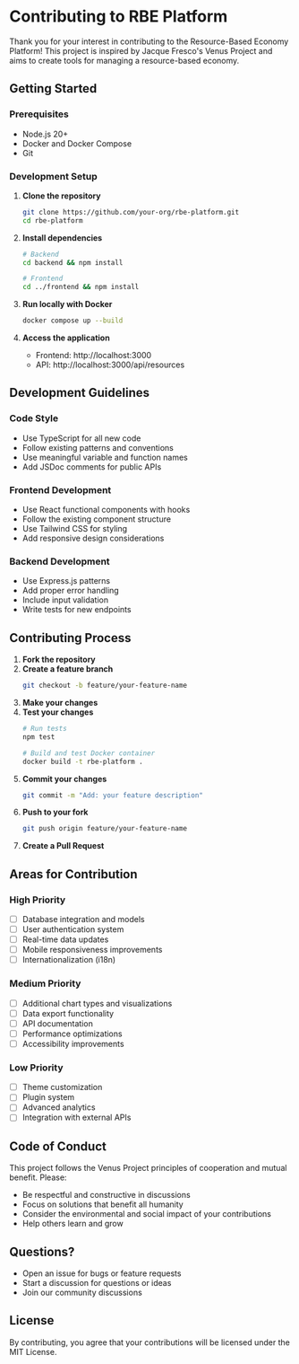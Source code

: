 # Contributing to RBE Platform

Thank you for your interest in contributing to the Resource-Based Economy Platform! This project is inspired by Jacque Fresco's Venus Project and aims to create tools for managing a resource-based economy.

## Getting Started

### Prerequisites
- Node.js 20+
- Docker and Docker Compose
- Git

### Development Setup

1. **Clone the repository**
   ```bash
   git clone https://github.com/your-org/rbe-platform.git
   cd rbe-platform
   ```

2. **Install dependencies**
   ```bash
   # Backend
   cd backend && npm install
   
   # Frontend
   cd ../frontend && npm install
   ```

3. **Run locally with Docker**
   ```bash
   docker compose up --build
   ```

4. **Access the application**
   - Frontend: http://localhost:3000
   - API: http://localhost:3000/api/resources

## Development Guidelines

### Code Style
- Use TypeScript for all new code
- Follow existing patterns and conventions
- Use meaningful variable and function names
- Add JSDoc comments for public APIs

### Frontend Development
- Use React functional components with hooks
- Follow the existing component structure
- Use Tailwind CSS for styling
- Add responsive design considerations

### Backend Development
- Use Express.js patterns
- Add proper error handling
- Include input validation
- Write tests for new endpoints

## Contributing Process

1. **Fork the repository**
2. **Create a feature branch**
   ```bash
   git checkout -b feature/your-feature-name
   ```
3. **Make your changes**
4. **Test your changes**
   ```bash
   # Run tests
   npm test
   
   # Build and test Docker container
   docker build -t rbe-platform .
   ```
5. **Commit your changes**
   ```bash
   git commit -m "Add: your feature description"
   ```
6. **Push to your fork**
   ```bash
   git push origin feature/your-feature-name
   ```
7. **Create a Pull Request**

## Areas for Contribution

### High Priority
- [ ] Database integration and models
- [ ] User authentication system
- [ ] Real-time data updates
- [ ] Mobile responsiveness improvements
- [ ] Internationalization (i18n)

### Medium Priority
- [ ] Additional chart types and visualizations
- [ ] Data export functionality
- [ ] API documentation
- [ ] Performance optimizations
- [ ] Accessibility improvements

### Low Priority
- [ ] Theme customization
- [ ] Plugin system
- [ ] Advanced analytics
- [ ] Integration with external APIs

## Code of Conduct

This project follows the Venus Project principles of cooperation and mutual benefit. Please:

- Be respectful and constructive in discussions
- Focus on solutions that benefit all humanity
- Consider the environmental and social impact of your contributions
- Help others learn and grow

## Questions?

- Open an issue for bugs or feature requests
- Start a discussion for questions or ideas
- Join our community discussions

## License

By contributing, you agree that your contributions will be licensed under the MIT License.

